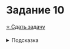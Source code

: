 # Задание 10
[:star: Сдать задачу](https://codeforces.com/problemset/problem/339/A)
<details>
<summary>Подсказка</summary>
Для решения этой задачи можно посчитать количество цифр 1, 2 и 3 во входных данных
</details>
